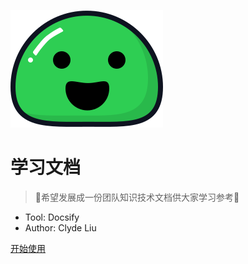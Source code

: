 <!-- _coverpage.md -->
<!-- 封面页 -->

![ICON](/images/icon.svg)
# 学习文档
> 💪希望发展成一份团队知识技术文档供大家学习参考💪
- Tool: Docsify
- Author: Clyde Liu

[开始使用](/README.md)
